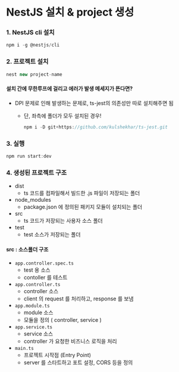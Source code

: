 # NestJS 설치 & project 생성

### 1. NestJS cli 설치

```javascript
npm i -g @nestjs/cli
```

### 2. 프로젝트 설치

```javascript
nest new project-name
```

#### 설치 간에 무한루프에 걸리고 에러가 발생 메세지가 뜬다면?

- DPI 문제로 인해 발생하는 문제로, ts-jest의 의존성만 따로 설치해주면 됨

  - 단, 좌측에 폴더가 모두 설치된 경우!

    ```javascript
    npm i -D git+https://github.com/kulshekhar/ts-jest.git
    ```

### 3. 실행

```javascript
npm run start:dev
```

### 4. 생성된 프로젝트 구조

- dist
  - ts 코드를 컴파일해서 빌드한 .js 파일이 저장되는 폴더
- node_modules
  - package.json 에 정의된 패키지 모듈이 설치되는 폴더
- src
  - ts 코드가 저장되는 사용자 소스 폴더
- test
  - test 소스가 저장되는 폴더

#### src : 소스폴더 구조

- `app.controller.spec.ts`
  - test 용 소스
  - contoller 를 테스트
- `app.controller.ts`
  - controller 소스
  - client 의 request 를 처리하고, response 를 보냄
- `app.module.ts`
  - module 소스
  - 모듈을 정의 ( controller, service )
- `app.service.ts`
  - service 소스
  - controller 가 요청한 비즈니스 로직을 처리
- `main.ts`
  - 프로젝트 시작점 (Entry Point)
  - server 를 스타트하고 포트 설정, CORS 등을 정의
